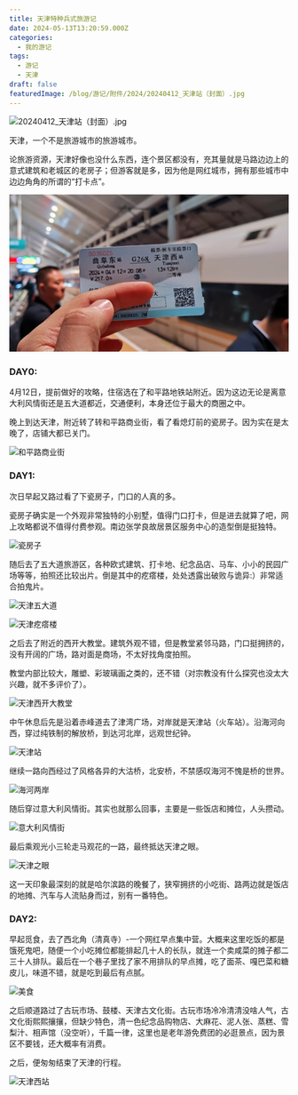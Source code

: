 ```yaml
---
title: 天津特种兵式旅游记
date: 2024-05-13T13:20:59.000Z
categories:
  - 我的游记
tags:
  - 游记
  - 天津
draft: false
featuredImage: /blog/游记/附件/2024/20240412_天津站（封面）.jpg
---
```

![20240412_天津站（封面）.jpg](/blog/游记/附件/2024/20240412_天津站（封面）.jpg)

天津，一个不是旅游城市的旅游城市。

论旅游资源，天津好像也没什么东西，连个景区都没有，充其量就是马路边边上的意式建筑和老城区的老房子；但游客就是多，因为他是网红城市，拥有那些城市中边边角角的所谓的“打卡点”。

![车票](/blog/游记/附件/2024/20240412_天津车票.jpg)
### DAY0:

4月12日，提前做好的攻略，住宿选在了和平路地铁站附近。因为这边无论是离意大利风情街还是五大道都近，交通便利，本身还位于最大的商圈之中。

晚上到达天津，附近转了转和平路商业街，看了看熄灯前的瓷房子。因为实在是太晚了，店铺大都已关门。

![和平路商业街](/blog/游记/附件/2024/20240412_和平路商业街.jpg)

### DAY1:

次日早起又路过看了下瓷房子，门口的人真的多。

瓷房子确实是一个外观非常独特的小别墅，值得门口打卡，但是进去就算了吧，网上攻略都说不值得付费参观。南边张学良故居景区服务中心的造型倒是挺独特。

![瓷房子](/blog/游记/附件/2024/20240412_瓷房子.jpg)

随后去了五大道旅游区，各种欧式建筑、打卡地、纪念品店、马车、小小的民园广场等等，拍照还比较出片。倒是其中的疙瘩楼，处处透露出破败与诡异:）非常适合拍鬼片。

![天津五大道](/blog/游记/附件/2024/20240412_天津五大道.jpg)

![天津疙瘩楼](/blog/游记/附件/2024/20240412_天津疙瘩楼.jpg)

之后去了附近的西开大教堂。建筑外观不错，但是教堂紧邻马路，门口挺拥挤的，没有开阔的广场，路对面是商场，不太好找角度拍照。

教堂内部比较大，雕塑、彩玻璃画之类的，还不错（对宗教没有什么探究也没太大兴趣，就不多评价了）。

![天津西开大教堂](/blog/游记/附件/2024/20240412_天津西开大教堂.jpg)

中午休息后先是沿着赤峰道去了津湾广场，对岸就是天津站（火车站）。沿海河向西，穿过纯铁制的解放桥，到达河北岸，远观世纪钟。

![天津站](/blog/游记/附件/2024/20240412_天津站.jpg)

继续一路向西经过了风格各异的大沽桥，北安桥，不禁感叹海河不愧是桥的世界。

![海河两岸](/blog/游记/附件/2024/20240412_海河两岸.jpg)

随后穿过意大利风情街。其实也就那么回事，主要是一些饭店和摊位，人头攒动。

![意大利风情街](/blog/游记/附件/2024/20240412_意大利风情街.jpg)

最后乘观光小三轮走马观花的一路，最终抵达天津之眼。

![天津之眼](/blog/游记/附件/2024/20240412_天津之眼.jpg)

这一天印象最深刻的就是哈尔滨路的晚餐了，狭窄拥挤的小吃街、路两边就是饭店的地摊、汽车与人流贴身而过，别有一番特色。

### DAY2:
早起觅食，去了西北角（清真寺）-一个网红早点集中营。大概来这里吃饭的都是饿死鬼吧，随便一个小吃摊位都能排起几十人的长队，就连一个卖咸菜的摊子都二三十人排队。最后在一个巷子里找了家不用排队的早点摊，吃了面茶、嘎巴菜和糖皮儿，味道不错，就是吃到最后有点腻。

![美食](/blog/游记/附件/2024/20240412_美食.jpg)

之后顺道路过了古玩市场、鼓楼、天津古文化街。古玩市场冷冷清清没啥人气，古文化街熙熙攘攘，但缺少特色，清一色纪念品购物店、大麻花、泥人张、蒸糕、雪梨汁、相声馆（没空听），千篇一律，这里也是老年游免费团的必逛景点，因为景区不要钱，还大概率有消费。

之后，便匆匆结束了天津的行程。

![天津西站](/blog/游记/附件/2024/20240412_天津西站.jpg)
